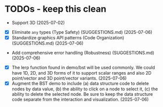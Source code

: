 # TODOs - keep this clean

- Support 3D (2025-07-02)
- [x] Eliminate `any` types (Type Safety) (SUGGESTIONS.md) (2025-07-06)
- [x] Standardize graphics API patterns (Code Organization) (SUGGESTIONS.md) (2025-07-06)
- Add comprehensive error handling (Robustness) (SUGGESTIONS.md) (2025-07-06)
- [x] The lerp function found in demo/bst will be used commonly. We could have 1D, 2D, and 3D forms of it to support scalar ranges and also 2D point/vector and 3D point/vector variants. (2025-07-06)
- [x] Augment the BST demo to include (a) data structure code to delete nodes by data value, (b) the ability to click on a node to select it, (c) the ability to delete the selected node. Be sure to keep the data structure code separate from the interaction and visualization. (2025-07-06)
